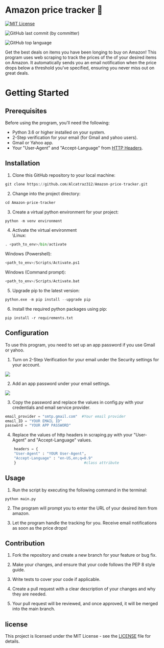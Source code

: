 # Amazon price tracker 💸

[![MIT License](https://img.shields.io/badge/License-MIT-green.svg)](https://choosealicense.com/licenses/mit/)

![GitHub last commit (by committer)](https://img.shields.io/github/last-commit/Alcatraz312/Amazon-price-tracker)

![GitHub top language](https://img.shields.io/github/languages/top/Alcatraz312/Musical-time-machine)


Get the best deals on items you have been longing to buy on Amazon! This program uses web scraping to track the prices of the of your desired items on Amazon.  It automatically sends you an email notification when the price drops below a threshold you've specified, ensuring you never miss out on great deals.

# Getting Started
 
## Prerequisites
Before using the program, you'll need the following: 
* Python 3.6 or higher installed on your system.
* 2-Step verification for your email (for Gmail and yahoo users).
* Gmail or Yahoo app.
* Your "User-Agent" and "Accept-Language" from [HTTP Headers](http://myhttpheader.com/).

## Installation
1. Clone this GitHub repository to your local machine:
```python
git clone https://github.com/Alcatraz312/Amazon-price-tracker.git
```
2. Change into the project directory:
```python
cd Amazon-price-tracker
```
3. Create a virtual python environment for your project:
```python
python -m venv environment
```
4. Activate the virtual environment\
\Linux:
```python
. <path_to_env>/bin/activate
```
Windows (Powershell):
```python
<path_to_env>/Scripts/Activate.ps1
```
Windows (Command prompt):
```python
<path_to_env>/Scripts/Activate.bat
```
5. Upgrade pip to the latest version:
```python
python.exe -m pip install --upgrade pip
```
6. Install the required python packages using pip:
```
pip install -r requirements.txt
```
## Configuration

To use this program, you need to set up an app password if you use Gmail or yahoo. 

1. Turn on 2-Step Verification for your email under the Security settings for your account.

![](https://img-c.udemycdn.com/redactor/raw/article_lecture/2022-11-30_12-32-24-679ba2d45bb7ff0048a045ebeea58c1c.png)

2. Add an app password under your email settings.

![](https://img-c.udemycdn.com/redactor/raw/article_lecture/2022-11-30_12-32-24-4b4467d49c39915c0b9de65e0d43af98.png)

3. Copy the password and replace the values in config.py with your credentials and email service provider.

```python
email_provider = "smtp.gmail.com"  #Your email provider
email_ID = "YOUR EMAIL ID"
password = "YOUR APP PASSWORD"
```
4. Replace the values of http headers in scraping.py with your "User-Agent" and "Accept-Language" values.

```python
    headers = {
    "User-Agent" : "YOUR User-Agent",
    "Accept-Language" : "en-US,en;q=0.9"
    }                               #class attribute
```

## Usage
1. Run the script by executing the following command in the terminal: 
```
python main.py
```
2. The program will prompt you to enter the URL of your desired item from amazon. 

3. Let the program handle the tracking for you. Receive email notifications as soon as the price drops!

## Contribution
1. Fork the repository and create a new branch for your feature or bug fix.

2. Make your changes, and ensure that your code follows the PEP 8 style guide.

3. Write tests to cover your code if applicable.

4. Create a pull request with a clear description of your changes and why they are needed.

5. Your pull request will be reviewed, and once approved, it will be merged into the main branch.

## license

This project is licensed under the MIT License - see the [LICENSE](https://github.com/Alcatraz312/Amazon-price-tracker/blob/main/LICENSE.md) file for details.

